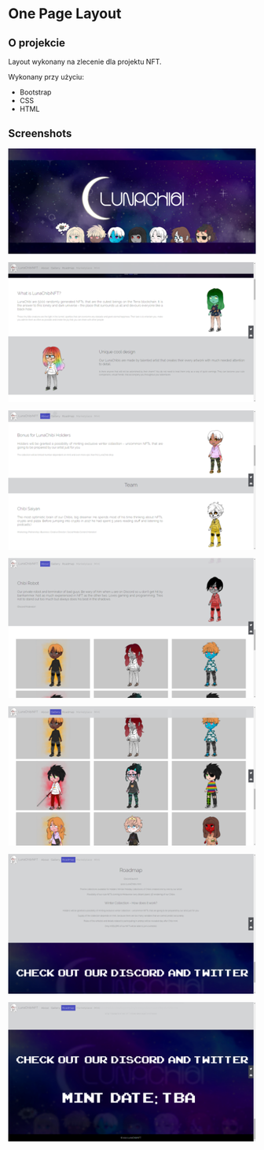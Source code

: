 # One Page Layout
## O projekcie
Layout wykonany na zlecenie dla projektu NFT.

Wykonany przy użyciu:

* Bootstrap
* CSS
* HTML




## Screenshots

![Screenshot](img/1.png)

![Screenshot](https://raw.githubusercontent.com/DanielZ8/bootstrap-one-page-layout/master/screenshots/2.png?token=GHSAT0AAAAAAB7PL7UMKIXYRJENXZYFPGX4ZBYPMZA)

![Screenshot](https://raw.githubusercontent.com/DanielZ8/bootstrap-one-page-layout/master/screenshots/3.png?token=GHSAT0AAAAAAB7PL7UNLZ4EB7C6QA4NE2GUZBYPNAA)

![Screenshot](https://raw.githubusercontent.com/DanielZ8/bootstrap-one-page-layout/master/screenshots/4.png?token=GHSAT0AAAAAAB7PL7UNUP2KYHHMWCW4P2AMZBYPNKA)

![Screenshot](https://raw.githubusercontent.com/DanielZ8/bootstrap-one-page-layout/master/screenshots/5.png?token=GHSAT0AAAAAAB7PL7UMIINECSPPVXQIW4Q6ZBYPNTA)

![Screenshot](https://raw.githubusercontent.com/DanielZ8/bootstrap-one-page-layout/master/screenshots/6.png?token=GHSAT0AAAAAAB7PL7UMZE6XWLBUOPR2BLTEZBYPN7A)

![Screenshot](https://raw.githubusercontent.com/DanielZ8/bootstrap-one-page-layout/master/screenshots/7.png?token=GHSAT0AAAAAAB7PL7UNEOWE2H4GB4W6IQJOZBYPOIQ)




